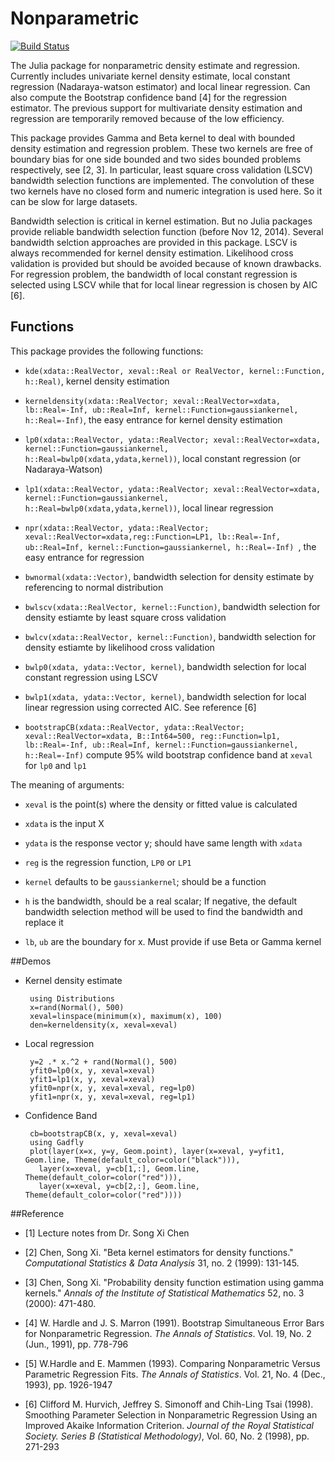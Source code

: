 # Nonparametric

[![Build Status](https://travis-ci.org/panlanfeng/Nonparametric.jl.png)](https://travis-ci.org/panlanfeng/Nonparametric.jl)


The Julia package for nonparametric density estimate and regression. Currently includes univariate kernel density estimate, local constant regression (Nadaraya-watson estimator) and local linear regression. Can also compute the Bootstrap confidence band [4] for the regression estimator. The previous support for multivariate density estimation and regression are temporarily removed because of the low efficiency.

This package provides Gamma and Beta kernel to deal with bounded density estimation and regression problem. These two kernels are free of boundary bias for one side bounded and two sides bounded problems respectively, see [2, 3]. In particular, least square cross validation (LSCV) bandwidth selection functions are implemented. The convolution of these two kernels have no closed form and numeric integration is used here. So it can be slow for large datasets.

Bandwidth selection is critical in kernel estimation. But no Julia packages provide reliable bandwidth selection function (before Nov 12, 2014). Several bandwidth selction approaches are provided in this package. LSCV is always recommended for kernel density estimation. Likelihood cross validation is provided but should be avoided because of known drawbacks. For regression problem, the bandwidth of local constant regression is selected using LSCV while that for local linear regression is chosen by AIC [6].


## Functions
This package provides the following functions:

 - `kde(xdata::RealVector, xeval::Real or RealVector, kernel::Function, h::Real)`, kernel density estimation

 - `kerneldensity(xdata::RealVector; xeval::RealVector=xdata, lb::Real=-Inf, ub::Real=Inf, kernel::Function=gaussiankernel, h::Real=-Inf)`, the easy entrance for kernel density estimation

 - `lp0(xdata::RealVector, ydata::RealVector; xeval::RealVector=xdata, kernel::Function=gaussiankernel, h::Real=bwlp0(xdata,ydata,kernel))`, local constant regression (or Nadaraya-Watson)

 - `lp1(xdata::RealVector, ydata::RealVector; xeval::RealVector=xdata, kernel::Function=gaussiankernel, h::Real=bwlp0(xdata,ydata,kernel))`,  local linear regression

 - `npr(xdata::RealVector, ydata::RealVector; xeval::RealVector=xdata,reg::Function=LP1, lb::Real=-Inf, ub::Real=Inf, kernel::Function=gaussiankernel, h::Real=-Inf) `, the easy entrance for regression

 - `bwnormal(xdata::Vector)`, bandwidth selection for density estimate by referencing to normal distribution

 - `bwlscv(xdata::RealVector, kernel::Function)`, bandwidth selection for density estiamte by least square cross validation

 - `bwlcv(xdata::RealVector, kernel::Function)`, bandwidth selection for density estiamte by likelihood cross validation

 - `bwlp0(xdata, ydata::Vector, kernel)`, bandwidth selection for local constant regression using LSCV

 - `bwlp1(xdata, ydata::Vector, kernel)`, bandwidth selection for local linear regression using corrected AIC. See reference [6]

 - `bootstrapCB(xdata::RealVector, ydata::RealVector; xeval::RealVector=xdata, B::Int64=500, reg::Function=lp1, lb::Real=-Inf, ub::Real=Inf, kernel::Function=gaussiankernel, h::Real=-Inf)` compute 95% wild bootstrap confidence band at `xeval` for `lp0` and `lp1`



The meaning of arguments:

 - `xeval` is the point(s) where the density or fitted value is calculated

 - `xdata` is the input X

 - `ydata` is the response vector y; should have same length with `xdata`

 - `reg` is the regression function, `LP0` or `LP1`

 - `kernel` defaults to be `gaussiankernel`; should be a function

 - `h` is the bandwidth, should be a real scalar; If negative, the default bandwidth selection method will be used to find the bandwidth and replace it

 - `lb`, `ub` are the boundary for x. Must provide if use Beta or Gamma kernel


##Demos

 - Kernel density estimate

        using Distributions
        x=rand(Normal(), 500)
        xeval=linspace(minimum(x), maximum(x), 100)
        den=kerneldensity(x, xeval=xeval)


 - Local regression

        y=2 .* x.^2 + rand(Normal(), 500)
        yfit0=lp0(x, y, xeval=xeval)
        yfit1=lp1(x, y, xeval=xeval)
        yfit0=npr(x, y, xeval=xeval, reg=lp0)
        yfit1=npr(x, y, xeval=xeval, reg=lp1)

 - Confidence Band

        cb=bootstrapCB(x, y, xeval=xeval)
        using Gadfly
        plot(layer(x=x, y=y, Geom.point), layer(x=xeval, y=yfit1, Geom.line, Theme(default_color=color("black"))),
          layer(x=xeval, y=cb[1,:], Geom.line, Theme(default_color=color("red"))),
          layer(x=xeval, y=cb[2,:], Geom.line, Theme(default_color=color("red"))))




##Reference

 - [1] Lecture notes from Dr. Song Xi Chen

 - [2] Chen, Song Xi. "Beta kernel estimators for density functions." _Computational Statistics & Data Analysis_ 31, no. 2 (1999): 131-145.

 - [3] Chen, Song Xi. "Probability density function estimation using gamma kernels." _Annals of the Institute of Statistical Mathematics_ 52, no. 3 (2000): 471-480.

 - [4] W. Hardle and J. S. Marron (1991). Bootstrap Simultaneous Error Bars for Nonparametric Regression. _The Annals of Statistics_. Vol. 19, No. 2 (Jun., 1991), pp. 778-796

 - [5] W.Hardle and E. Mammen (1993). Comparing Nonparametric Versus Parametric Regression Fits. _The Annals of Statistics_. Vol. 21, No. 4 (Dec., 1993), pp. 1926-1947

 -  [6] Clifford M. Hurvich, Jeffrey S. Simonoff and Chih-Ling Tsai (1998). Smoothing Parameter Selection in Nonparametric Regression Using an Improved Akaike Information Criterion. _Journal of the Royal Statistical Society. Series B (Statistical Methodology)_, Vol. 60, No. 2 (1998), pp. 271-293





